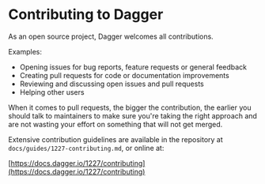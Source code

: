 # Contributing to Dagger

As an open source project, Dagger welcomes all contributions.

Examples:

- Opening issues for bug reports, feature requests or general feedback
- Creating pull requests for code or documentation improvements
- Reviewing and discussing open issues and pull requests
- Helping other users

When it comes to pull requests, the bigger the contribution, the earlier you should talk to maintainers to make sure you're taking the right approach and are not wasting your effort on something that will not get merged. 

Extensive contribution guidelines are available in the repository at `docs/guides/1227-contributing.md`, or online at:

[https://docs.dagger.io/1227/contributing](https://docs.dagger.io/1227/contributing)
